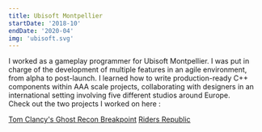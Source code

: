 ```yaml
---
title: Ubisoft Montpellier
startDate: '2018-10'
endDate: '2020-04'
img: 'ubisoft.svg'
---
```


I worked as a gameplay programmer for Ubisoft Montpellier. I was put in charge of the development of multiple features in an agile environment, from alpha to post-launch. I learned how to write production-ready C++ components within AAA scale projects, collaborating with designers in an international setting involving five different studios around Europe.\
Check out the two projects I worked on here :

[Tom Clancy's Ghost Recon Breakpoint](https://www.youtube.com/watch?v=qAtpqGt5ESw)
[Riders Republic](https://www.youtube.com/watch?v=_qqf27WN5Vk)
